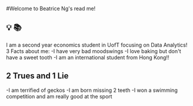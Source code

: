 #Welcome to Beatrice Ng's read me!
## :bulb: :books:
I am a second year economics student in UofT focusing on Data Analytics! 
3 Facts about me:
-I have very bad moodswings
-I love baking but don't have a sweet tooth
-I am an international student from Hong Kong!!

## 2 Trues and 1 Lie
-I am terrified of geckos
-I am born missing 2 teeth
-I won a swimming competition and am really good at the sport